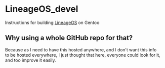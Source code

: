 # LineageOS_devel
Instructions for building [LineageOS](https://github.com/lineageos) on Gentoo

## Why using a whole GitHub repo for that?
Because as I need to have this hosted anywhere, and I don't want this info to be hosted everywhere, I just thought that here, everyone could look for it, and too improve it easily.
